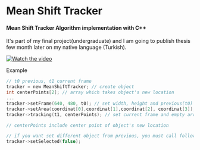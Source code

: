 # Mean Shift Tracker
#### Mean Shift Tracker Algorithm implementation with C++ 

It's part of my final project(undergraduate) and I am going to publish thesis few month later on my native language (Turkish).

[![Watch the video](https://www.youtube.com/upload_thumbnail?v=RZAF1Q7nYrc&t=hqdefault&ts=1553879287671)](https://youtu.be/RZAF1Q7nYrc)

Example
``` c
// t0 previous, t1 current frame
tracker = new MeanShiftTracker; // create object
int centerPoints[2]; // array which takes object's new location
...
tracker->setFrame(640, 480, t0); // set width, height and previous(t0) frame
tracker->setArea(coordinat[0],coordinat[1],coordinat[2], coordinat[3]); // set coordinates of object
tracker->tracking(t1, centerPoints); // set current frame and empty array

// centerPoints include center point of object's new location

// if you want set different object from previous, you must call following function
tracker->setSelected(false);
```   
  

